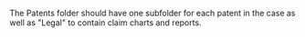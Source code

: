 
The Patents folder should have one subfolder for each patent in the case as well as "Legal" to contain claim charts and reports.
